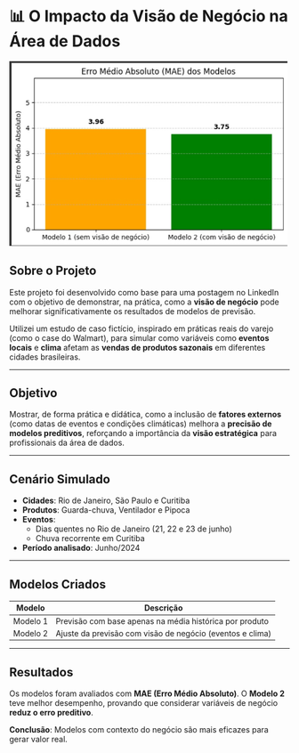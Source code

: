 # 📊 O Impacto da Visão de Negócio na Área de Dados

<img src="https://github.com/AgataAraujo-dev/visaoNegocios_Dados/blob/05961f266a067114ead17d18f8787746c6c48c61/MAE_businessAgumen.jpg" alt="Gráfico de comparação de MAE" width="500"/>

## Sobre o Projeto

Este projeto foi desenvolvido como base para uma postagem no LinkedIn com o objetivo de demonstrar, na prática, como a **visão de negócio** pode melhorar significativamente os resultados de modelos de previsão.

Utilizei um estudo de caso fictício, inspirado em práticas reais do varejo (como o case do Walmart), para simular como variáveis como **eventos locais** e **clima** afetam as **vendas de produtos sazonais** em diferentes cidades brasileiras.

---

## Objetivo

Mostrar, de forma prática e didática, como a inclusão de **fatores externos** (como datas de eventos e condições climáticas) melhora a **precisão de modelos preditivos**, reforçando a importância da **visão estratégica** para profissionais da área de dados.

---

## Cenário Simulado

- **Cidades**: Rio de Janeiro, São Paulo e Curitiba  
- **Produtos**: Guarda-chuva, Ventilador e Pipoca  
- **Eventos**:
  - Dias quentes no Rio de Janeiro (21, 22 e 23 de junho)
  - Chuva recorrente em Curitiba
- **Período analisado**: Junho/2024

---

## Modelos Criados

| Modelo | Descrição |
|--------|-----------|
| Modelo 1 | Previsão com base apenas na média histórica por produto |
| Modelo 2 | Ajuste da previsão com visão de negócio (eventos e clima) |

---

## Resultados

Os modelos foram avaliados com **MAE (Erro Médio Absoluto)**. O **Modelo 2** teve melhor desempenho, provando que considerar variáveis de negócio **reduz o erro preditivo**.

 **Conclusão**: Modelos com contexto do negócio são mais eficazes para gerar valor real.
